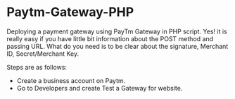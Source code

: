 # Paytm-Gateway-PHP
Deploying a payment gateway using PayTm Gateway in PHP script. Yes! it is really easy if you have little bit information about the POST method and passing URL.
What do you need is to be clear about the signature, Merchant ID, Secret/Merchant Key.

Steps are as follows:

 - Create a business account on Paytm.
 - Go to Developers and create Test a Gateway for website.
 
